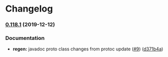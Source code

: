 # Changelog

### [0.118.1](https://www.github.com/googleapis/java-bigquerystorage/compare/0.118.0...v0.118.1) (2019-12-12)


### Documentation

* **regen:** javadoc proto class changes from protoc update ([#9](https://www.github.com/googleapis/java-bigquerystorage/issues/9)) ([d371b4a](https://www.github.com/googleapis/java-bigquerystorage/commit/d371b4a5b4d1cb343cb00d645e263fe62b5ecbd2))
